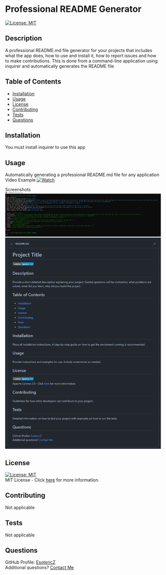 # Professional README Generator
[![License: MIT](https://img.shields.io/badge/License-MIT-yellow.svg)](https://opensource.org/licenses/MIT)

## Description 
A professional README.md file generator for your projects that includes what the app does, how to use and install it, how to report issues and how to make contributions. This is done from a command-line application using inquirer and automatically generates the README file

## Table of Contents
- [Installation](#Installation)
- [Usage](#Usage)
- [License](#License)
- [Contributing](#Contributing)
- [Tests](#Tests)
- [Questions](#Questions)

## Installation
You must install inquirer to use this app
      
## Usage
Automatically generating a professional README.md file for any application
Video Example
[![Watch](https://i.imgur.com/vKb2F1B.png)](https://watch.screencastify.com/v/AQl2Y2JUHgdzW9G77lzm)

Screenshots
![Alt text](/assets/images/final.png?raw=true "Terminal View")
![Alt text](/assets/images/readme.png?raw=true "Final View")
      
## License
[![License: MIT](https://img.shields.io/badge/License-MIT-yellow.svg)](https://opensource.org/licenses/MIT)  
MIT License - Click [here](https://opensource.org/licenses/MIT) for more information.
      
## Contributing 
Not applicable

## Tests
Not applicable 

## Questions
GitHub Profile: [EsotericZ](https://www.github.com/EsotericZ)  
Additional questions? [Contact Me](mailto:cjsand03@gmail.com)
